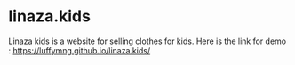 # linaza.kids
Linaza kids is a website for selling clothes for kids. 
Here is the link for demo  : https://luffymng.github.io/linaza.kids/
